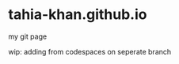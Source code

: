 tahia-khan.github.io
====================

my git page

wip: adding from codespaces on seperate branch